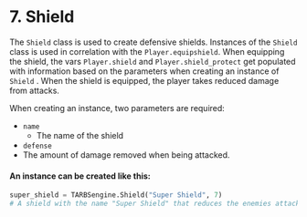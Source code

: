 # 7. Shield

The `Shield` class is used to create defensive shields. Instances of the `Shield` class is used in correlation with the `Player.equipshield`. When equipping the shield, the vars `Player.shield` and `Player.shield_protect` get populated with information based on the parameters when creating an instance of `Shield` . When the shield is equipped, the player takes reduced damage from attacks.

When creating an instance, two parameters are required:

* `name`
  * The name of the shield
*  `defense`
  * The amount of damage removed when being attacked.

#### An instance can be created like this:

```python
super_shield = TARBSengine.Shield("Super Shield", 7)
# A shield with the name "Super Shield" that reduces the enemies attack by 7 damage
```



